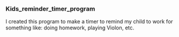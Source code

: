 ### Kids_reminder_timer_program
I created this program to make a timer to remind my child to work for something like: doing homework, playing Violon, etc.
